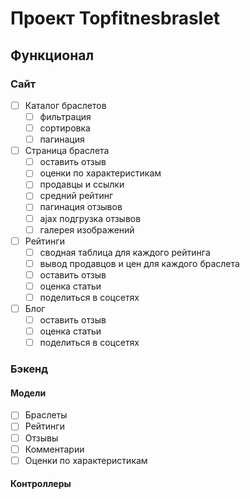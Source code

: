 # Проект Topfitnesbraslet

## Функционал

### Сайт

- [ ] Каталог браслетов
  - [ ] фильтрация
  - [ ] сортировка
  - [ ] пагинация
- [ ] Страница браслета
  - [ ] оставить отзыв
  - [ ] оценки по характеристикам
  - [ ] продавцы и ссылки
  - [ ] средний рейтинг
  - [ ] пагинация отзывов
  - [ ] ajax подгрузка отзывов
  - [ ] галерея изображений
- [ ] Рейтинги
  - [ ] сводная таблица для каждого рейтинга
  - [ ] вывод продавцов и цен для каждого браслета
  - [ ] оставить отзыв
  - [ ] оценка статьи
  - [ ] поделиться в соцсетях
- [ ] Блог
  - [ ] оставить отзыв
  - [ ] оценка статьи
  - [ ] поделиться в соцсетях

### Бэкенд

#### Модели

- [ ] Браслеты
- [ ] Рейтинги
- [ ] Отзывы
- [ ] Комментарии
- [ ] Оценки по характеристикам

#### Контроллеры

